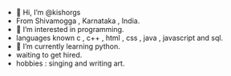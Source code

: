 - 👋 Hi, I’m @kishorgs
- From Shivamogga , Karnataka ,  India.
- 👀 I’m interested in programming.
- languages known c , c++ , html , css , java , javascript and sql.
- 🌱 I’m currently learning python.
- waiting to get hired.
- hobbies : singing and writing art.
